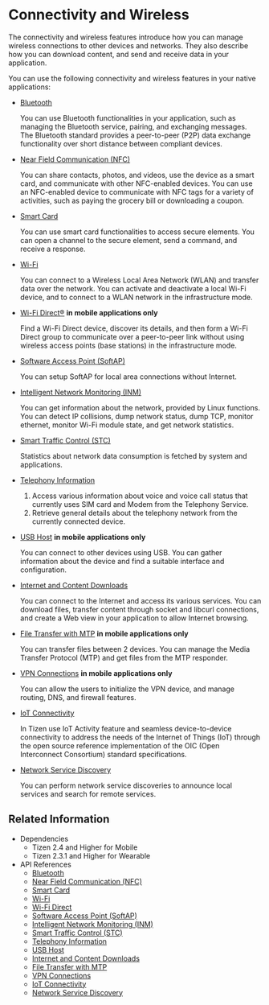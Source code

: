 # Connectivity and Wireless


The connectivity and wireless features introduce how you can manage wireless connections to other devices and networks. They also describe how you can download content, and send and receive data in your application.

You can use the following connectivity and wireless features in your native applications:

- [Bluetooth](bluetooth.md)

  You can use Bluetooth functionalities in your application, such as managing the Bluetooth service, pairing, and exchanging messages. The Bluetooth standard provides a peer-to-peer (P2P) data exchange functionality over short distance between compliant devices.

- [Near Field Communication (NFC)](nfc.md)

  You can share contacts, photos, and videos, use the device as a smart card, and communicate with other NFC-enabled devices. You can use an NFC-enabled device to communicate with NFC tags for a variety of activities, such as paying the grocery bill or downloading a coupon.

- [Smart Card](smartcard.md)

  You can use smart card functionalities to access secure elements. You can open a channel to the secure element, send a command, and receive a response.

- [Wi-Fi](wifi.md)

  You can connect to a Wireless Local Area Network (WLAN) and transfer data over the network. You can activate and deactivate a local Wi-Fi device, and to connect to a WLAN network in the infrastructure mode.

- [Wi-Fi Direct&reg;](wifi-direct.md) **in mobile applications only**

  Find a Wi-Fi Direct device, discover its details, and then form a Wi-Fi Direct group to communicate over a peer-to-peer link without using wireless access points (base stations) in the infrastructure mode.

- [Software Access Point (SoftAP)](softap.md)

  You can setup SoftAP for local area connections without Internet.

- [Intelligent Network Monitoring (INM)](inm.md)

  You can get information about the network, provided by Linux functions. You can detect IP collisions, dump network status, dump TCP, monitor ethernet, monitor Wi-Fi module state, and get network statistics.

- [Smart Traffic Control (STC)](stc.md)

  Statistics about network data consumption is fetched by system and applications.

- [Telephony Information](telephony.md)

  1. Access various information about voice and voice call status that currently uses SIM card and Modem from the Telephony Service.
  2. Retrieve general details about the telephony network from the currently connected device.

- [USB Host](usb-host.md) **in mobile applications only**

  You can connect to other devices using USB. You can gather information about the device and find a suitable interface and configuration.

- [Internet and Content Downloads](internet-download.md)

  You can connect to the Internet and access its various services. You can download files, transfer content through socket and libcurl connections, and create a Web view in your application to allow Internet browsing.

- [File Transfer with MTP](mtp.md) **in mobile applications only**

  You can transfer files between 2 devices. You can manage the Media Transfer Protocol (MTP) and get files from the MTP responder.

- [VPN Connections](vpn.md) **in mobile applications only**

  You can allow the users to initialize the VPN device, and manage routing, DNS, and firewall features.

- [IoT Connectivity](iotcon.md)

  In Tizen use IoT Activity feature and seamless device-to-device connectivity to address the needs of the Internet of Things (IoT) through the open source reference implementation of the OIC (Open Interconnect Consortium) standard specifications.

- [Network Service Discovery](nsd.md)

  You can perform network service discoveries to announce local services and search for remote services.

## Related Information
- Dependencies
  - Tizen 2.4 and Higher for Mobile
  - Tizen 2.3.1 and Higher for Wearable
- API References
  - [Bluetooth](../../api/common/latest/group__CAPI__NETWORK__BLUETOOTH__MODULE.html)
  - [Near Field Communication (NFC)](../../api/common/latest/group__CAPI__NETWORK__NFC__MODULE.html)
  - [Smart Card](../../api/common/latest/group__CAPI__NETWORK__SMARTCARD__MODULE.html)
  - [Wi-Fi](../../api/common/latest/group__CAPI__NETWORK__WIFI__MANAGER__MODULE.html)
  - [Wi-Fi Direct](../../api/common/latest/group__CAPI__NETWORK__WIFI__DIRECT__MODULE.html)
  - [Software Access Point (SoftAP)](../../api/common/latest/group__CAPI__NETWORK__SOFTAP__MODULE.html)
  - [Intelligent Network Monitoring (INM)](../../api/common/latest/group__CAPI__NETWORK__INM__MODULE.html)
  - [Smart Traffic Control (STC)](../../api/common/latest/group__CAPI__NETWORK__STC__MODULE.html)
  - [Telephony Information](../../api/common/latest/group__CAPI__TELEPHONY__INFORMATION.html)
  - [USB Host](../../api/common/latest/group__CAPI__USB__HOST__MODULE.html)
  - [Internet and Content Downloads](../../api/common/latest/group__CAPI__WEB__DOWNLOAD__MODULE.html)
  - [File Transfer with MTP](../../api/common/latest/group__CAPI__NETWORK__MTP__MODULE.html)
  - [VPN Connections](../../api/common/latest/group__CAPI__NETWORK__VPN__SERVICE__MODULE.html)
  - [IoT Connectivity](../../api/common/latest/group__CAPI__IOT__CONNECTIVITY__MODULE.html)
  - [Network Service Discovery](../../api/common/latest/group__CAPI__NETWORK__DNSSD__MODULE.html)
